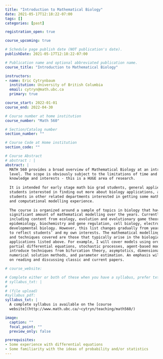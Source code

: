 ```yaml
---
title: "Introduction to Mathematical Biology"
date: 2021-05-17T12:18:22-07:00
tags: []
categories: [past]

registration_open: true

course_upcoming: true

# Schedule page publish date (NOT publication's date).
publishDate: 2021-05-17T12:18:22-07:00

# Publication name and optional abbreviated publication name.
course_title: "Introduction to Mathematical Biology"

instructors:
- name: Eric Cytrynbaum
  institution: University of British Columbia
  email: cytryn@math.ubc.ca
  primary: true

course_start: 2022-01-01
course_end: 2022-04-30

# Course number at home institution
course_number: "Math 560"

# Section/Catalog number
section_number: ""

# Course Code at Home institution
section_code: ""

# Course Abstract
# abstract : |
abstract: |
  MATH 560 provides a broad overview of Mathematical Biology at an introductory
  level. The scope is obviously subject to the limitations of time and instructor
  knowledge and interests - this is a HUGE area of research.
  
  It is intended for early stage math bio grad students, general applied math grad
  students interested in finding out more about biology applications, and grad
  students in other related departments interested in getting some mathematical
  and computational modelling experience.
  
  The course is organized around a sample of topics in biology that have seen a
  significant amount of mathematical modelling over the years. Currently, I’m
  including content from ecology, evolution and evolutionary game theory,
  epidemiology, biochemistry and gene regulation, cell biology, electrophysiology,
  developmental biology. However, this list changes gradually from year to year,
  to reflect students’ and my own interests. The mathematical modelling methods
  and techniques covered are those that typically arise in the biological
  applications listed above. For example, I will cover models using ordinary and
  partial differential equations, stochastic processes, agent-based models and
  introduce techniques from bifurcation theory, asymptotics, dimensional analysis,
  numerical solution methods, and parameter estimation. An emphasis will be placed
  on reading and discussing classic and current papers.

# course_website:

# Complete either or both of these when you have a syllabus, prefer txt!
# syllabus_txt: |
#
# (file upload)
#syllabus_pdf:
syllabus_txt: |
  A complete syllabus is available on the [course
  website](http://www.math.ubc.ca/~cytryn/teaching/math560/)

image:
  caption: ""
  focal_point: ""
  preview_only: false

prerequisites:
- Some experience with differential equations
- Some familiarity with the ideas of probability and/or statistics
---
```


